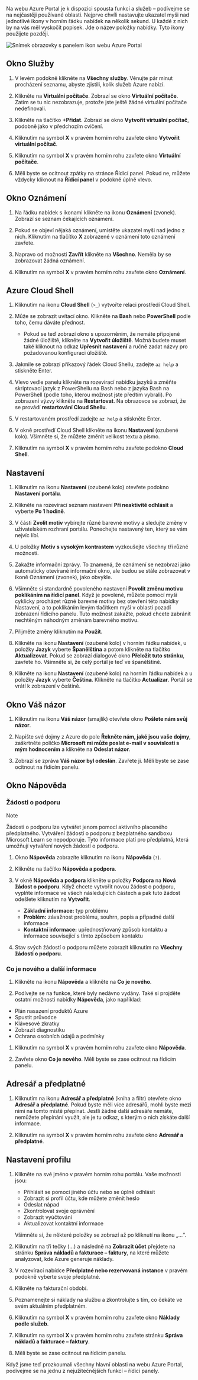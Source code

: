 Na webu Azure Portal je k dispozici spousta funkcí a služeb – podívejme se na nejčastěji používané oblasti. Nejprve chvíli nastavujte ukazatel myši nad jednotlivé ikony v horním řádku nabídek na několik sekund. U každé z nich by na vás měl vyskočit popisek. Jde o název položky nabídky. Tyto ikony použijete později.

![Snímek obrazovky s panelem ikon webu Azure Portal](../media/7-portal-icon-bar.png)

## <a name="services-blade"></a>Okno Služby

1. V levém podokně klikněte na **Všechny služby**. Věnujte pár minut procházení seznamu, abyste zjistili, kolik služeb Azure nabízí.

1. Klikněte na **Virtuální počítače**. Zobrazí se okno **Virtuální počítače**. Zatím se tu nic nezobrazuje, protože jste ještě žádné virtuální počítače nedefinovali.

1. Klikněte na tlačítko **+Přidat**. Zobrazí se okno **Vytvořit virtuální počítač**, podobně jako v předchozím cvičení.

1. Kliknutím na symbol **X** v pravém horním rohu zavřete okno **Vytvořit virtuální počítač**.

1. Kliknutím na symbol **X** v pravém horním rohu zavřete okno **Virtuální počítače**. 

1. Měli byste se ocitnout zpátky na stránce Řídicí panel. Pokud ne, můžete vždycky kliknout na **Řídicí panel** v podokně úplně vlevo.

## <a name="notifications-blade"></a>Okno Oznámení

1. Na řádku nabídek s ikonami klikněte na ikonu **Oznámení** (zvonek). Zobrazí se seznam čekajících oznámení.

1. Pokud se objeví nějaká oznámení, umístěte ukazatel myši nad jedno z nich. Kliknutím na tlačítko **X** zobrazené v oznámení toto oznámení zavřete.

1. Napravo od možnosti **Zavřít** klikněte na **Všechno**. Neměla by se zobrazovat žádná oznámení.

1. Kliknutím na symbol **X** v pravém horním rohu zavřete okno **Oznámení**.

## <a name="azure-cloud-shell"></a>Azure Cloud Shell

1. Kliknutím na ikonu **Cloud Shell** (`>_`) vytvořte relaci prostředí Cloud Shell.

1. Může se zobrazit uvítací okno. Klikněte na **Bash** nebo **PowerShell** podle toho, čemu dáváte přednost.

    - Pokud se teď zobrazí okno s upozorněním, že nemáte připojené žádné úložiště, klikněte na **Vytvořit úložiště**. Možná budete muset také kliknout na odkaz **Upřesnit nastavení** a ručně zadat názvy pro požadovanou konfiguraci úložiště.

1. Jakmile se zobrazí příkazový řádek Cloud Shellu, zadejte `az help` a stiskněte Enter.

1. Vlevo vedle panelu klikněte na rozevírací nabídku jazyků a změňte skriptovací jazyk z PowerShellu na Bash nebo z jazyka Bash na PowerShell (podle toho, kterou možnost jste předtím vybrali). Po zobrazení výzvy klikněte na **Restartovat**. Na obrazovce se zobrazí, že se provádí **restartování Cloud Shellu**.

1. V restartovaném prostředí zadejte `az help` a stiskněte Enter.

1. V okně prostředí Cloud Shell klikněte na ikonu **Nastavení** (ozubené kolo). Všimněte si, že můžete změnit velikost textu a písmo.

1. Kliknutím na symbol **X** v pravém horním rohu zavřete podokno **Cloud Shell**.

## <a name="settings"></a>Nastavení

1. Kliknutím na ikonu **Nastavení** (ozubené kolo) otevřete podokno **Nastavení portálu**.

1. Klikněte na rozevírací seznam nastavení **Při neaktivitě odhlásit** a vyberte **Po 1 hodině**.

1. V části **Zvolit motiv** vybírejte různé barevné motivy a sledujte změny v uživatelském rozhraní portálu. Ponechejte nastavený ten, který se vám nejvíc líbí.

1. U položky **Motiv s vysokým kontrastem** vyzkoušejte všechny tři různé možnosti.

1. Zakažte informační zprávy. To znamená, že oznámení se nezobrazí jako automaticky otevírané informační okno, ale budou se stále zobrazovat v ikoně Oznámení (zvonek), jako obvykle.

1. Všimněte si standardně povoleného nastavení **Povolit změnu motivu poklikáním na řídicí panel**. Když je povolené, můžete pomocí myši cyklicky procházet různé barevné motivy bez otevření této nabídky Nastavení, a to poklikáním levým tlačítkem myši v oblasti pozadí zobrazení řídicího panelu. Tuto možnost zakažte, pokud chcete zabránit nechtěným náhodným změnám barevného motivu.

1. Přijměte změny kliknutím na **Použít**.

1. Klikněte na ikonu **Nastavení** (ozubené kolo) v horním řádku nabídek, u položky **Jazyk** vyberte **Španělština** a potom klikněte na tlačítko **Aktualizovat**. Pokud se zobrazí dialogové okno **Přeložit tuto stránku**, zavřete ho. Všimněte si, že celý portál je teď ve španělštině.

1. Klikněte na ikonu **Nastavení** (ozubené kolo) na horním řádku nabídek a u položky **Jazyk** vyberte **Čeština**. Klikněte na tlačítko **Actualizar**. Portál se vrátí k zobrazení v češtině.

## <a name="feedback-blade"></a>Okno Váš názor

1. Kliknutím na ikonu **Váš názor** (smajlík) otevřete okno **Pošlete nám svůj názor**.

1. Napište své dojmy z Azure do pole **Řekněte nám, jaké jsou vaše dojmy**, zaškrtněte políčko **Microsoft mi může poslat e-mail v souvislosti s mým hodnocením** a klikněte na **Odeslat názor**.

1. Zobrazí se zpráva **Váš názor byl odeslán**. Zavřete ji. Měli byste se zase ocitnout na řídicím panelu.

## <a name="help-blade"></a>Okno Nápověda

### <a name="support-requests"></a>Žádosti o podporu

> [!NOTE]
> Žádosti o podporu lze vytvářet jenom pomocí aktivního placeného předplatného. Vytváření žádostí o podporu z bezplatného sandboxu Microsoft Learn se nepodporuje. Tyto informace platí pro předplatná, která umožňují vytváření nových žádostí o podporu.

1. Okno **Nápověda** zobrazíte kliknutím na ikonu **Nápověda** (`?`).

1. Klikněte na tlačítko **Nápověda a podpora**.

1. V okně **Nápověda a podpora** klikněte u položky **Podpora** na **Nová žádost o podporu**. Když chcete vytvořit novou žádost o podporu, vyplňte informace ve všech následujících částech a pak tuto žádost odešlete kliknutím na **Vytvořit**.

    - **Základní informace:** typ problému
    - **Problém:** závažnost problému, souhrn, popis a případné další informace
    - **Kontaktní informace:** upřednostňovaný způsob kontaktu a informace související s tímto způsobem kontaktu

1. Stav svých žádostí o podporu můžete zobrazit kliknutím na **Všechny žádosti o podporu**.

### <a name="whats-new-and-other-information"></a>Co je nového a další informace

1. Klikněte na ikonu **Nápověda** a klikněte na **Co je nového**.

1. Podívejte se na funkce, které byly nedávno vydány. Také si projděte ostatní možnosti nabídky **Nápověda**, jako například:

- Plán nasazení produktů Azure
- Spustit průvodce
- Klávesové zkratky
- Zobrazit diagnostiku
- Ochrana osobních údajů a podmínky

1. Kliknutím na symbol **X** v pravém horním rohu zavřete okno **Nápověda**.

1. Zavřete okno **Co je nového**. Měli byste se zase ocitnout na řídicím panelu.

## <a name="directory-and-subscription"></a>Adresář a předplatné

1. Kliknutím na ikonu **Adresář a předplatné** (kniha a filtr) otevřete okno **Adresář a předplatné**.  Pokud byste měli více adresářů, mohli byste mezi nimi na tomto místě přepínat. Jestli žádné další adresáře nemáte, nemůžete přepínání využít, ale je tu odkaz, s kterým o nich získáte další informace.

1. Kliknutím na symbol **X** v pravém horním rohu zavřete okno **Adresář a předplatné**.

## <a name="profile-settings"></a>Nastavení profilu

1. Klikněte na své jméno v pravém horním rohu portálu. Vaše možnosti jsou:

    - Přihlásit se pomocí jiného účtu nebo se úplně odhlásit
    - Zobrazit si profil účtu, kde můžete změnit heslo
    - Odeslat nápad
    - Zkontrolovat svoje oprávnění
    - Zobrazit vyúčtování
    - Aktualizovat kontaktní informace

    Všimněte si, že některé položky se zobrazí až po kliknutí na ikonu „...“.

1. Kliknutím na tři tečky (...) a následně na **Zobrazit účet** přejdete na stránku **Správa nákladů a fakturace – faktury**, na které můžete analyzovat, kde Azure generuje náklady.

1. V rozevírací nabídce **Předplatné nebo rezervovaná instance** v pravém podokně vyberte svoje předplatné.

1. Klikněte na fakturační období.

1. Poznamenejte si náklady na službu a zkontrolujte s tím, co čekáte ve svém aktuálním předplatném.

1. Kliknutím na symbol **X** v pravém horním rohu zavřete okno **Náklady podle služeb**.

1. Kliknutím na symbol **X** v pravém horním rohu zavřete stránku **Správa nákladů a fakturace – faktury**.

1. Měli byste se zase ocitnout na řídicím panelu.

Když jsme teď prozkoumali všechny hlavní oblasti na webu Azure Portal, podívejme se na jednu z nejužitečnějších funkcí – řídicí panely.